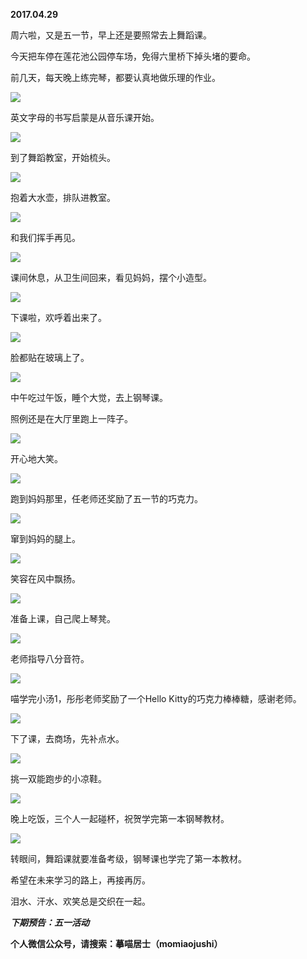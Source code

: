 
          
            
**2017.04.29**

周六啦，又是五一节，早上还是要照常去上舞蹈课。

今天把车停在莲花池公园停车场，免得六里桥下掉头堵的要命。

前几天，每天晚上练完琴，都要认真地做乐理的作业。




![](img/51001-ddb88178828a5dbd.jpg)




英文字母的书写启蒙是从音乐课开始。




![](img/51001-1444285cf46efefb.jpg)




到了舞蹈教室，开始梳头。




![](img/51001-ba25ffc8c54a4a5c.jpg)




抱着大水壶，排队进教室。




![](img/51001-1cb3d9975684d050.jpg)




和我们挥手再见。




![](img/51001-0b740571c6192604.jpg)




课间休息，从卫生间回来，看见妈妈，摆个小造型。




![](img/51001-13fd166858fea5e1.jpg)




下课啦，欢呼着出来了。




![](img/51001-505b48877109c34c.jpg)




脸都贴在玻璃上了。




![](img/51001-b81392a701ecd622.jpg)




中午吃过午饭，睡个大觉，去上钢琴课。

照例还是在大厅里跑上一阵子。




![](img/51001-6c01f6fee1122fa8.jpg)




开心地大笑。




![](img/51001-21d5117507f461bf.jpg)




跑到妈妈那里，任老师还奖励了五一节的巧克力。




![](img/51001-82d62c631b4d68b5.jpg)




窜到妈妈的腿上。




![](img/51001-0dfbd8e2fcc804ae.jpg)




笑容在风中飘扬。




![](img/51001-ae49cfc328e098cc.jpg)




准备上课，自己爬上琴凳。




![](img/51001-a798ff5df98b3968.jpg)




老师指导八分音符。




![](img/51001-f563861e5a4bee31.jpg)




喵学完小汤1，彤彤老师奖励了一个Hello Kitty的巧克力棒棒糖，感谢老师。




![](img/51001-03e9396e1bdd33fe.jpg)




下了课，去商场，先补点水。




![](img/51001-5a9a0d33f18ab77e.jpg)




挑一双能跑步的小凉鞋。




![](img/51001-3a688db2cc563efd.jpg)




晚上吃饭，三个人一起碰杯，祝贺学完第一本钢琴教材。




![](img/51001-83933589f033fb4b.jpg)




转眼间，舞蹈课就要准备考级，钢琴课也学完了第一本教材。

希望在未来学习的路上，再接再厉。

泪水、汗水、欢笑总是交织在一起。


***下期预告：五一活动***


**个人微信公众号，请搜索：摹喵居士（momiaojushi）**

          
        